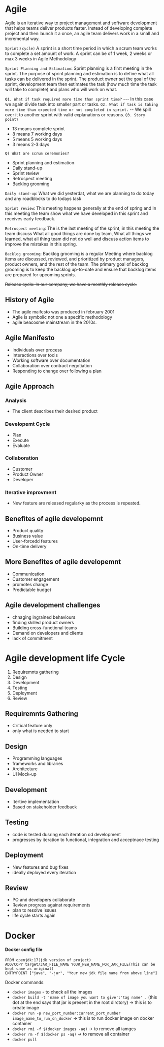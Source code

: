 # Agile
Agile is an iterative way to project management and software development that helps teams deliver products faster. Instead of developing complete project and then launch it a once, an agile team delivers work in a small and incremental way.

`Sprint`:`(cycle)`
A sprint is a short time period in which a scrum team works to complete a set amount of work.
A sprint can be of 1 week, 2 weeks or max 3 weeks in Agile Methodology

`Sprint Planning and Estimation`:
Sprint planning is a first meeting in the sprint. The purpose of sprint planning and estimation is to define what all tasks can be delivered in the sprint.
The product owner set the goal of the sprint, development team then estimates the task (how much time the task will take to complete) and plans who will work on what.

`Q1. What if task required more time than sprint time?`
--- In this case we again divide task into smaller part or tasks.
`Q2. What if task is taking more time than expected time or not completed in sprint.`
-- We spill over it to another sprint with valid explanations or reasons.
`Q3. Story point?`
- 13 means complete sprint
- 8 means 7 working days
- 5 means  5 working days
- 3 means 2-3 days

`Q) What are scrum ceremonies?`
- Sprint planning and estimation
- Daily stand-up
- Sprint review
- Retrospect meeting
- Backlog grooming


`Daily stand-up`:
What we did yesterdat, what we are planning to do today and any roadblocks to do todays task

`Sprint review`:
This meeting happens generally at the end of spring and In this meeting the team show what we have developed in this sprint and receives early feedback.

`Retrospect meeting`:
The is the last meeting of the sprint, in this meeting the team discuss What all good things are done by team, What all things we learned, what all thing team did not do well and discuss action items to improve the mistakes in this spring.

`Backlog grooming`:
Backlog grooming is a regular Meeting where backlog items are discussed, reviewed, and prioritized by product managers, product owners, and the rest of the team. The primary goal of backlog grooming is to keep the backlog up-to-date and ensure that backlog items are prepared for upcoming sprints.


~~Release cycle: In our company, we have a monthly release cycle.~~



## History of Agile
- The agile maifesto was produced in february 2001
- Agile is symbolic not one a specific methodology
- agile beacosme mainstream in the 2010s.

## Agile Manifesto
- Individuals over process
- Interactions over tools
- Working software over documentation
- Collaboration over contract negotiation
- Responding to change over following a plan

## Agile Approach
### Analysis
- The client describes their desired product
### Developemt Cycle
- Plan
- Execute
- Evaluate
### Collaboration
- Customer
- Product Owner
- Developer
### Iterative improvment
- New feature are released regularky as the process is repeated.
## Benefites of agile developemnt  
- Product quality
- Business value
- User-forcedd features
- On-time delivery
## More Benefites of agile developemnt 
- Communication
- Customer engagement
- promotes change
- Predictable budget

## Agile development challenges
- chnaging ingrained behaviours
- finding skilled product owners
- Building cross-functional teams
- Demand on developers and clients
- lack of commitment


# Agile development life Cycle
1) Requiremnts gathering
2) Design
3) Development
4) Testing
5) Deployment
6) Review

## Requiremnts Gathering
- Critical feature only
- only what is needed to start
## Design
- Programming languages
- frameworks and libraries
- Architecture
- UI Mock-up
## Development
- Itertive implementation
- Based on stakeholder feedback
## Testing
- code is tested dusring each iteration od development
- progresses by iteration to functional, integration and acceptnace testing
## Deployment
- New features and bug fixes
- ideally deployed every iteration
## Review
- PO and developers collaborate
- Review progress against requirements
- plan to resolve issues
- life cycle starts again



# Docker
#### Docker config file

```
FROM openjdk:17(jdk version of project)
ADD/COPY target/JAR_FILE_NAME YOUR_NEW_NAME_FOR_JAR_FILE(This can be kept same as original)
ENTRYPOINT ["java", "-jar", "Your new jdk file name from above line"] 
```

Docker commands
- `docker images` - to check all the images
- `docker build -t 'name of image you want to give':'tag name' .` (this dot at the end says that jar is present in the root dirctory)   -> this is to create image
- `docker run -p new_port_number:current_port_number image_name_to_run_on_docker` -> this is to run docker image on docker container
- `docker rmi -f $(docker images -aq)` -> to remove all iamges
- `docker rm -f $(docker ps -aq)` -> to remove all container
- `docker pull`

